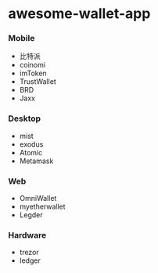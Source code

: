 # awesome-wallet-app


### Mobile

- 比特派
- coinomi
- imToken
- TrustWallet
- BRD
- Jaxx

### Desktop
- mist
- exodus
- Atomic
- Metamask

### Web 
- OmniWallet
- myetherwallet
- Legder


### Hardware
- trezor
- ledger
